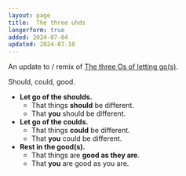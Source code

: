 ```yaml
---
layout: page
title:  The three uhds
longerform: true
added: 2024-07-04
updated: 2024-07-10
---
```


An update to / remix of [The three Os of letting go(s)](/thinking/the-three-os-of-letting-go-s/).

Should, could, good.

- **Let go of the shoulds.** 
    - That things **should** be different.
    - That **you** should be different.
- **Let go of the coulds.**
    - That things **could** be different.
    - That **you** could be different.
- **Rest in the good(s).**
    - That things are **good as they are**.
    - That **you** are good as you are.



